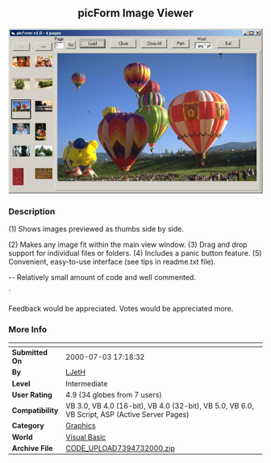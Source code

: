 ﻿<div align="center">

## picForm Image Viewer

<img src="PIC2000713258378403.jpg">
</div>

### Description

(1) Shows images previewed as thumbs side by side.

(2) Makes any image fit within the main view window. (3) Drag and drop support for individual files or folders. (4) Includes a panic button feature. (5) Convenient, easy-to-use interface (see tips in readme.txt file).

-- Relatively small amount of code and well commented.

`

Feedback would be appreciated. Votes would be appreciated more.
 
### More Info
 


<span>             |<span>
---                |---
**Submitted On**   |2000-07-03 17:18:32
**By**             |[LJetH](https://github.com/Planet-Source-Code/PSCIndex/blob/master/ByAuthor/ljeth.md)
**Level**          |Intermediate
**User Rating**    |4.9 (34 globes from 7 users)
**Compatibility**  |VB 3\.0, VB 4\.0 \(16\-bit\), VB 4\.0 \(32\-bit\), VB 5\.0, VB 6\.0, VB Script, ASP \(Active Server Pages\) 
**Category**       |[Graphics](https://github.com/Planet-Source-Code/PSCIndex/blob/master/ByCategory/graphics__1-46.md)
**World**          |[Visual Basic](https://github.com/Planet-Source-Code/PSCIndex/blob/master/ByWorld/visual-basic.md)
**Archive File**   |[CODE\_UPLOAD7394732000\.zip](https://github.com/Planet-Source-Code/ljeth-picform-image-viewer__1-9452/archive/master.zip)








